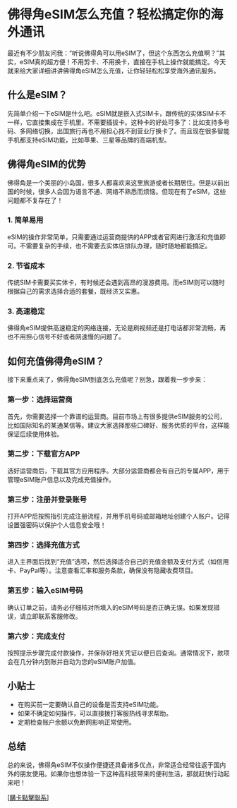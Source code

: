 # 佛得角eSIM怎么充值？轻松搞定你的海外通讯

最近有不少朋友问我：“听说佛得角可以用eSIM了，但这个东西怎么充值啊？”其实，eSIM真的超方便！不用剪卡、不用换卡，直接在手机上操作就能搞定。今天就来给大家详细讲讲佛得角eSIM怎么充值，让你轻轻松松享受海外通讯服务。

## 什么是eSIM？

先简单介绍一下eSIM是什么吧。eSIM就是嵌入式SIM卡，跟传统的实体SIM卡不一样，它直接集成在手机里，不需要插拔卡。这种卡的好处可多了：比如支持多号码、多网络切换，出国旅行再也不用担心找不到营业厅换卡了。而且现在很多智能手机都支持eSIM功能，比如苹果、三星等品牌的高端机型。

## 佛得角eSIM的优势

佛得角是一个美丽的小岛国，很多人都喜欢来这里旅游或者长期居住。但是以前出国的时候，很多人会因为语言不通、网络不熟悉而烦恼。但现在有了eSIM，这些问题都不复存在了！

### 1. 简单易用
eSIM的操作非常简单，只需要通过运营商提供的APP或者官网进行激活和充值即可。不需要复杂的手续，也不需要去实体店排队办理，随时随地都能搞定。

### 2. 节省成本
传统SIM卡需要买实体卡，有时候还会遇到高昂的漫游费用。而eSIM则可以随时根据自己的需求选择合适的套餐，既经济又实惠。

### 3. 高速稳定
佛得角eSIM提供高速稳定的网络连接，无论是刷视频还是打电话都非常流畅，再也不用担心信号不好或者网速慢的问题了。

## 如何充值佛得角eSIM？

接下来重点来了，佛得角eSIM到底怎么充值呢？别急，跟着我一步步来：

### 第一步：选择运营商
首先，你需要选择一个靠谱的运营商。目前市场上有很多提供eSIM服务的公司，比如国际知名的某通某信等。建议大家选择那些口碑好、服务优质的平台，这样能保证后续使用体验。

### 第二步：下载官方APP
选好运营商后，下载其官方应用程序。大部分运营商都会有自己的专属APP，用于管理eSIM账户信息以及完成充值操作。

### 第三步：注册并登录账号
打开APP后按照指引完成注册流程，并用手机号码或邮箱地址创建个人账户。记得设置强密码以保护个人信息安全哦！

### 第四步：选择充值方式
进入主界面后找到“充值”选项，然后选择适合自己的充值金额及支付方式（如信用卡、PayPal等）。注意查看汇率和服务条款，确保没有隐藏收费项目。

### 第五步：输入eSIM号码
确认订单之前，请务必仔细核对所填入的eSIM号码是否正确无误。如果发现错误，请立即联系客服修改。

### 第六步：完成支付
按照提示步骤完成付款操作，并保存好相关凭证以便日后查询。通常情况下，款项会在几分钟内到账并自动为您的eSIM账户加值。

## 小贴士

- 在购买前一定要确认自己的设备是否支持eSIM功能。
- 如果不确定如何操作，可以直接拨打客服热线寻求帮助。
- 定期检查账户余额以免断网影响正常使用。

## 总结

总的来说，佛得角eSIM不仅操作便捷还具备诸多优点，非常适合经常往返于国内外的朋友使用。如果你也想体验一下这种高科技带来的便利生活，那就赶快行动起来吧！

[[購卡點擊聯系](https://t.me/s/esim1088)]